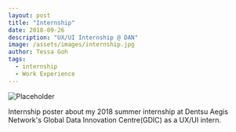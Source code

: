 ```yaml
---
layout: post
title: "Internship"
date: 2018-09-26
description: "UX/UI Internship @ DAN"
image: /assets/images/internship.jpg
author: Tessa Goh
tags:
  - internship
  - Work Experience
---
```


![Placeholder](/assets/images/internship.jpg)

Internship poster about my 2018 summer internship at Dentsu Aegis Network's Global Data Innovation Centre(GDIC) as a UX/UI intern.
